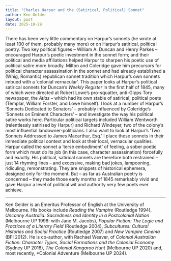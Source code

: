 ```yaml
---
title: "Charles Harpur and the (Satirical, Political) Sonnet"
author: Ken Gelder
layout: post
date: 2025-10-29
---
```


There has been very little commentary on Harpur’s sonnets (he wrote at least 100 of them, probably many more) or on Harpur’s satirical, political poetry. Two key political figures – William A. Duncan and Henry Parkes – encouraged Harpur’s poetic investment in the sonnet form; and their political and media affiliations helped Harpur to sharpen his poetic use of political satire more broadly. Milton and Coleridge gave him precursors for political character assassination in the sonnet and had already established a (Whig, Romantic) republican sonnet tradition which Harpur’s own sonnets imbued with a ‘colonial vernacular’. This paper looks at Harpur’s political satirical sonnets for Duncan’s *Weekly Register* in the first half of 1845, many of which were directed at Robert Lowe’s pro-squatter, anti-Gipps Tory newspaper, the *Atlas* – which had its own stable of satirical, political poets (Templar, William Forster, and Lowe himself). I look at a number of Harpur’s ‘Sonnets Dedicated to Senators’ – probably influenced by Coleridge’s ‘Sonnets on Eminent Characters’ – and investigate the way his political satire works here. Particular political targets included William Wentworth (relentlessly satirised by Harpur) and Richard Windeyer, two of the colony’s most influential landowner-politicians. I also want to look at Harpur’s ‘Two Sonnets Addressed to James Macarthur, Esq.’ I place these sonnets in their immediate political context and look at their local, vernacular qualities. Harpur called the sonnet a ‘terse embodiment’ of feeling, a sober poetic form which must do its job (in this case, character assassination) forcefully and exactly. His political, satirical sonnets are therefore both restrained – just 14 rhyming lines – and excessive, making bad jokes, lampooning, ridiculing, remonstrating. They are snippets of historical ephemera, designed only for the moment. But – as far as Australian poetry is concerned – they made those early months of 1845 remarkably vivid and gave Harpur a level of political wit and authority very few poets ever achieve.

---

Ken Gelder is an Emeritus Professor of English at the University of Melbourne. His books include *Reading the Vampire* (Routledge 1994), *Uncanny Australia: Sacredness and Identity in a Postcolonial Nation* (Melbourne UP 1998: with Jane M. Jacobs), *Popular Fiction: The Logic and Practices of a Literary Field* (Routledge 2004), *Subcultures: Cultural Histories and Social Practice* (Routledge 2007) and *New Vampire Cinema* (BFI 2012). He is co-author, with Rachael Weaver, of *Colonial Australian Fiction: Character Types, Social Formations and the Colonial Economy* (Sydney UP 2016), *The Colonial Kangaroo Hunt* (Melbourne UP 2020) and, most recently, *Colonial Adventure (Melbourne UP 2024).